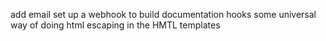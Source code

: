 add email 
set up a webhook to build documentation hooks
some universal way of doing html escaping in the HMTL templates